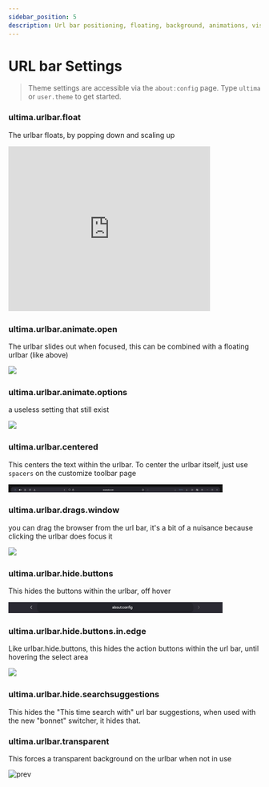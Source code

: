 ```yaml
---
sidebar_position: 5
description: Url bar positioning, floating, background, animations, visibility, etc.
---
```


# URL bar Settings

> Theme settings are accessible via the `about:config` page. Type `ultima` or `user.theme` to get started.

### ultima.urlbar.float

The urlbar floats, by popping down and scaling up
<iframe width="80%" height="329" src="https://github.com/user-attachments/assets/f0c7744a-f527-4025-b300-191922babacb" title="YouTube video player" frameborder="0" allow="accelerometer; autoplay; clipboard-write; encrypted-media; gyroscope; picture-in-picture; web-share; fullscreen" referrerpolicy="strict-origin-when-cross-origin" allowfullscreen></iframe>

### ultima.urlbar.animate.open

The urlbar slides out when focused, this can be combined with a floating urlbar (like above)

<img width="85%" src="../../../img/settings/urlbaranimateopen.gif" />

### ultima.urlbar.animate.options

a useless setting that still exist

<img width="85%" src="../../../img/settings/urlbaranimateoptions.gif" />

### ultima.urlbar.centered

This centers the text within the urlbar. To center the urlbar itself, just use `spacers` on the customize toolbar page

<img width="85%" src="../../../img/settings/urlbarcentered.gif" />

### ultima.urlbar.drags.window

you can drag the browser from the url bar, it's a bit of a nuisance because clicking the urlbar does focus it

<img width="85%" src="../../../img/settings/urlbardragswindow.gif" />

### ultima.urlbar.hide.buttons

This hides the buttons within the urlbar, off hover

<img width="85%" src="../../../img/settings/urlbarhidebuttons.gif" />

### ultima.urlbar.hide.buttons.in.edge

Like urlbar.hide.buttons, this hides the action buttons within the url bar, until hovering the select area

<img width="85%" src="../../../img/settings/urlbarhidebuttonsedge.gif" />

### ultima.urlbar.hide.searchsuggestions

This hides the "This time search with" url bar suggestions, when used with the new "bonnet" switcher, it hides that.

### ultima.urlbar.transparent

This forces a transparent background on the urlbar when not in use

![prev](https://github.com/soulhotel/FF-ULTIMA/assets/155501797/6dcf6a31-c5cd-4b34-9885-9cb6022afb02)
